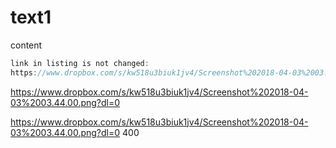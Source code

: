 # text1
content
```java
link in listing is not changed:
https://www.dropbox.com/s/kw518u3biuk1jv4/Screenshot%202018-04-03%2003.44.00.png?dl=0
```

https://www.dropbox.com/s/kw518u3biuk1jv4/Screenshot%202018-04-03%2003.44.00.png?dl=0

https://www.dropbox.com/s/kw518u3biuk1jv4/Screenshot%202018-04-03%2003.44.00.png?dl=0 400